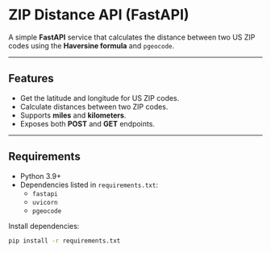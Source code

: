 # ZIP Distance API (FastAPI)

A simple **FastAPI** service that calculates the distance between two US ZIP codes using the **Haversine formula** and `pgeocode`.

---

## Features
- Get the latitude and longitude for US ZIP codes.
- Calculate distances between two ZIP codes.
- Supports **miles** and **kilometers**.
- Exposes both **POST** and **GET** endpoints.

---

## Requirements
- Python 3.9+
- Dependencies listed in `requirements.txt`:
  - `fastapi`
  - `uvicorn`
  - `pgeocode`

Install dependencies:

```bash
pip install -r requirements.txt
